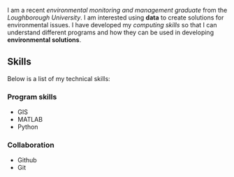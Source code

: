 I am a recent *environmental monitoring and management graduate* from the *Loughborough University*.
I am interested using **data** to create solutions for environmental issues. I have developed my 
*computing skills* so that I can understand different programs and how they can be used in developing 
__environmental solutions__.

## Skills

Below is a list of my technical skills:

### Program skills
* GIS
* MATLAB
* Python

### Collaboration
* Github
* Git


